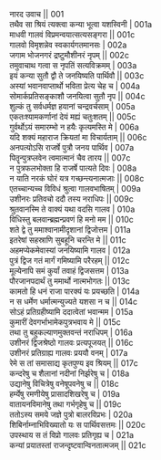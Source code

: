 नारद उवाच ||	001    
तथैव सा श्रियं त्यक्त्वा कन्या भूत्वा यशस्विनी |	001a  
माधवी गालवं विप्रमन्वयात्सत्यसङ्गरा ||	001c  
गालवो विमृशन्नेव स्वकार्यगतमानसः |	002a  
जगाम भोजनगरं द्रष्टुमौशीनरं नृपम् ||	002c  
तमुवाचाथ गत्वा स नृपतिं सत्यविक्रमम् |	003a  
इयं कन्या सुतौ द्वौ ते जनयिष्यति पार्थिवौ ||	003c  
अस्यां भवानवाप्तार्थो भविता प्रेत्य चेह च |	004a  
सोमार्कप्रतिसङ्काशौ जनयित्वा सुतौ नृप ||	004c  
शुल्कं तु सर्वधर्मज्ञ हयानां चन्द्रवर्चसाम् |	005a  
एकतःश्यामकर्णानां देयं मह्यं चतुःशतम् ||	005c  
गुर्वर्थोऽयं समारम्भो न हयैः कृत्यमस्ति मे |	006a  
यदि शक्यं महाराज क्रियतां मा विचार्यताम् ||	006c  
अनपत्योऽसि राजर्षे पुत्रौ जनय पार्थिव |	007a  
पितॄन्पुत्रप्लवेन त्वमात्मानं चैव तारय ||	007c  
न पुत्रफलभोक्ता हि राजर्षे पात्यते दिवः |	008a  
न याति नरकं घोरं यत्र गच्छन्त्यनात्मजाः ||	008c  
एतच्चान्यच्च विविधं श्रुत्वा गालवभाषितम् |	009a  
उशीनरः प्रतिवचो ददौ तस्य नराधिपः ||	009c  
श्रुतवानस्मि ते वाक्यं यथा वदसि गालव |	010a  
विधिस्तु बलवान्ब्रह्मन्प्रवणं हि मनो मम ||	010c  
शते द्वे तु ममाश्वानामीदृशानां द्विजोत्तम |	011a  
इतरेषां सहस्राणि सुबहूनि चरन्ति मे ||	011c  
अहमप्येकमेवास्यां जनयिष्यामि गालव |	012a  
पुत्रं द्विज गतं मार्गं गमिष्यामि परैरहम् ||	012c  
मूल्येनापि समं कुर्यां तवाहं द्विजसत्तम |	013a  
पौरजानपदार्थं तु ममार्थो नात्मभोगतः ||	013c  
कामतो हि धनं राजा पारक्यं यः प्रयच्छति |	014a  
न स धर्मेण धर्मात्मन्युज्यते यशसा न च ||	014c  
सोऽहं प्रतिग्रहीष्यामि ददात्वेतां भवान्मम |	015a  
कुमारीं देवगर्भाभामेकपुत्रभवाय मे ||	015c  
तथा तु बहुकल्याणमुक्तवन्तं नराधिपम् |	016a  
उशीनरं द्विजश्रेष्ठो गालवः प्रत्यपूजयत् ||	016c  
उशीनरं प्रतिग्राह्य गालवः प्रययौ वनम् |	017a  
रेमे स तां समासाद्य कृतपुण्य इव श्रियम् ||	017c  
कन्दरेषु च शैलानां नदीनां निर्झरेषु च |	018a  
उद्यानेषु विचित्रेषु वनेषूपवनेषु च ||	018c  
हर्म्येषु रमणीयेषु प्रासादशिखरेषु च |	019a  
वातायनविमानेषु तथा गर्भगृहेषु च ||	019c  
ततोऽस्य समये जज्ञे पुत्रो बालरविप्रभः |	020a  
शिबिर्नाम्नाभिविख्यातो यः स पार्थिवसत्तमः ||	020c  
उपस्थाय स तं विप्रो गालवः प्रतिगृह्य च |	021a  
कन्यां प्रयातस्तां राजन्दृष्टवान्विनतात्मजम् ||	021c  
